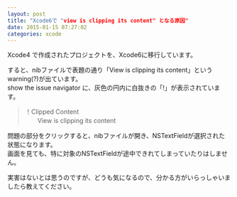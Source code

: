 ```yaml
---
layout: post
title: "Xcode6で "view is clipping its content" となる原因"
date: 2015-01-15 07:27:02
categories: xcode
---
```

<p>Xcode4 で作成されたプロジェクトを、Xcode6に移行しています。</p>

<p>すると、nibファイルで表題の通り「View is clipping its content」というwarning(?)が出ています。<br>
show the issue navigator に、灰色の円内に白抜きの「!」が表示されています。</p>

<blockquote>
  <p>！Clipped Content<br>
  　　View is clipping its content</p>
</blockquote>

<p>問題の部分をクリックすると、nibファイルが開き、NSTextFieldが選択された状態になります。<br>
画面を見ても、特に対象のNSTextFieldが途中できれてしまっていたりはしません。</p>

<p>実害はないとは思うのですが、どうも気になるので、分かる方がいらっしゃいましたら教えてください。</p>
